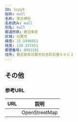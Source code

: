 ```yaml
---
ID: 5cpy9
総称: null
名称: 南方神社
名称読み: null
別名: null
都道府県: 鹿児島県
区域: 日置市
緯度: 31.5996811
経度: 130.357451
郵便番号: 8993101
住所: 鹿児島県日置市日吉町日置６６０２
---
```


## その他

### 参考URL

| URL | 説明          |
| --- | ------------- |
|     | OpenStreetMap |

